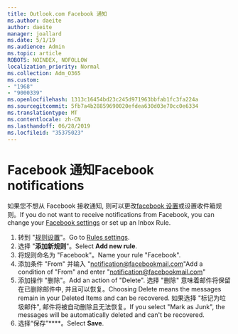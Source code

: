 ```yaml
---
title: Outlook.com Facebook 通知
ms.author: daeite
author: daeite
manager: joallard
ms.date: 5/1/19
ms.audience: Admin
ms.topic: article
ROBOTS: NOINDEX, NOFOLLOW
localization_priority: Normal
ms.collection: Adm_O365
ms.custom:
- "1968"
- "9000339"
ms.openlocfilehash: 1313c16454bd23c245d971963bbfab1fc3fa224a
ms.sourcegitcommit: 5fb7a4b28859690020efdea630d03e70cc0e6334
ms.translationtype: MT
ms.contentlocale: zh-CN
ms.lasthandoff: 06/28/2019
ms.locfileid: "35375023"
---
```

# <a name="facebook-notifications"></a><span data-ttu-id="24d9e-102">Facebook 通知</span><span class="sxs-lookup"><span data-stu-id="24d9e-102">Facebook notifications</span></span>

<span data-ttu-id="24d9e-103">如果您不想从 Facebook 接收通知, 则可以更改[facebook 设置](https://www.facebook.com/settings?tab=notifications)或设置收件箱规则。</span><span class="sxs-lookup"><span data-stu-id="24d9e-103">If you do not want to receive notifications from Facebook, you can change your [Facebook settings](https://www.facebook.com/settings?tab=notifications) or set up an Inbox Rule.</span></span>

1. <span data-ttu-id="24d9e-104">转到 "[规则设置](https://outlook.live.com/mail/options/mail/rules/inboxRules)"。</span><span class="sxs-lookup"><span data-stu-id="24d9e-104">Go to [Rules settings](https://outlook.live.com/mail/options/mail/rules/inboxRules).</span></span>
1. <span data-ttu-id="24d9e-105">选择 "**添加新规则**"。</span><span class="sxs-lookup"><span data-stu-id="24d9e-105">Select **Add new rule**.</span></span>
1. <span data-ttu-id="24d9e-106">将规则命名为 "Facebook"。</span><span class="sxs-lookup"><span data-stu-id="24d9e-106">Name your rule "Facebook".</span></span>
1. <span data-ttu-id="24d9e-107">添加条件 "From" 并输入 "notification@facebookmail.com"</span><span class="sxs-lookup"><span data-stu-id="24d9e-107">Add a condition of "From" and enter "notification@facebookmail.com"</span></span>
1. <span data-ttu-id="24d9e-108">添加操作 "删除"。</span><span class="sxs-lookup"><span data-stu-id="24d9e-108">Add an action of "Delete".</span></span> <span data-ttu-id="24d9e-109">选择 "删除" 意味着邮件将保留在已删除邮件中, 并且可以恢复。</span><span class="sxs-lookup"><span data-stu-id="24d9e-109">Choosing Delete means the messages remain in your Deleted Items and can be recovered.</span></span> <span data-ttu-id="24d9e-110">如果选择 "标记为垃圾邮件", 邮件将被自动删除且无法恢复。</span><span class="sxs-lookup"><span data-stu-id="24d9e-110">If you select "Mark as Junk", the messages will be automatically deleted and can't be recovered.</span></span>
1. <span data-ttu-id="24d9e-111">选择“保存”\*\*\*\*。</span><span class="sxs-lookup"><span data-stu-id="24d9e-111">Select **Save**.</span></span>